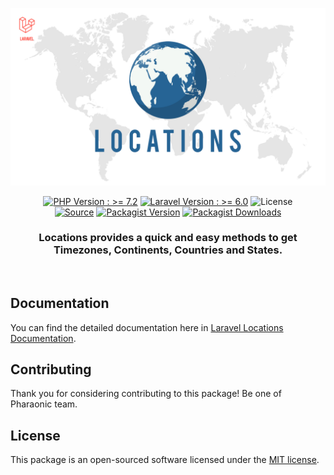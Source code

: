 <p align="center"><a href="https://pharaonic.io" target="_blank"><img src="https://raw.githubusercontent.com/Pharaonic/logos/main/locations.jpg"></a></p>

<p align="center">
  <a href="https://php.net" target="_blank"><img src="https://img.shields.io/static/v1?label=PHP&message=%3E=7.2&color=blue&style=flat-square" alt="PHP Version : >= 7.2"></a>
  <a href="https://laravel.com" target="_blank"><img src="https://img.shields.io/static/v1?label=Laravel&message=%3E=6.0&color=F05340&style=flat-square" alt="Laravel Version : >= 6.0"></a>
  <img src="https://img.shields.io/static/v1?label=License&message=MIT&color=brightgreen&style=flat-square" alt="License">
  <br>
  <a href="https://packagist.org/packages/Pharaonic/laravel-locations" target="_blank"><img src="https://img.shields.io/static/v1?label=Packagist&message=pharaonic/laravel-locations&color=blue&logo=packagist&logoColor=white" alt="Source"></a>
  <a href="https://packagist.org/packages/pharaonic/laravel-locations" target="_blank"><img src="https://poser.pugx.org/pharaonic/laravel-locations/v" alt="Packagist Version"></a>
  <a href="https://packagist.org/packages/pharaonic/laravel-locations" target="_blank"><img src="https://poser.pugx.org/pharaonic/laravel-locations/downloads" alt="Packagist Downloads"></a>
</p>

<h3 align="center">Locations provides a quick and easy methods to get Timezones, Continents, Countries and States.</h3>
<br>

## Documentation

You can find the detailed documentation here in [Laravel Locations Documentation](https://pharaonic.io/packages/laravel/locations).

## Contributing

Thank you for considering contributing to this package! Be one of Pharaonic team.

## License

This package is an open-sourced software licensed under the [MIT license](https://opensource.org/licenses/MIT).
